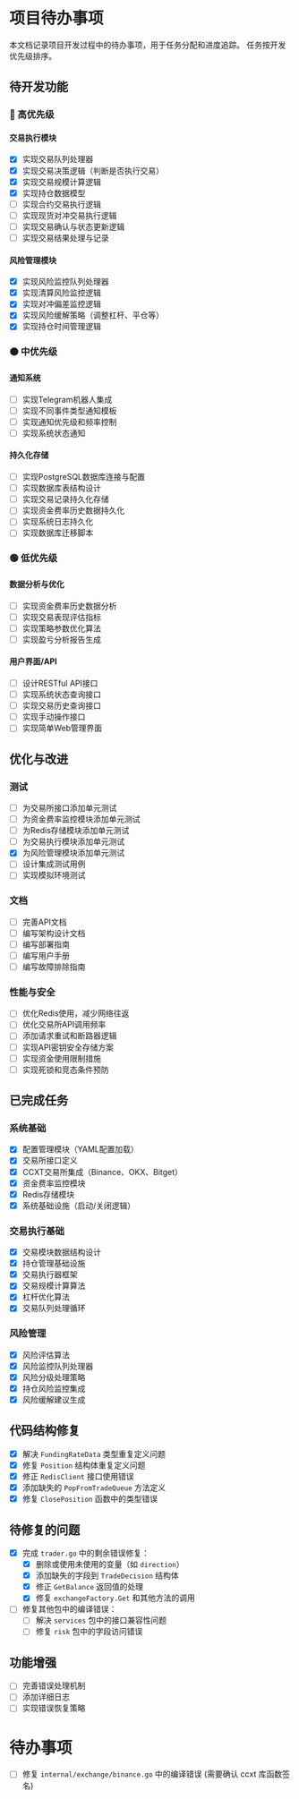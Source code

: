 # 项目待办事项

本文档记录项目开发过程中的待办事项，用于任务分配和进度追踪。
任务按开发优先级排序。

## 待开发功能

### 🔴 高优先级

#### 交易执行模块
- [x] 实现交易队列处理器
- [x] 实现交易决策逻辑（判断是否执行交易）
- [x] 实现交易规模计算逻辑
- [x] 实现持仓数据模型
- [ ] 实现合约交易执行逻辑
- [ ] 实现现货对冲交易执行逻辑
- [ ] 实现交易确认与状态更新逻辑
- [ ] 实现交易结果处理与记录

#### 风险管理模块
- [x] 实现风险监控队列处理器
- [x] 实现清算风险监控逻辑
- [x] 实现对冲偏差监控逻辑
- [x] 实现风险缓解策略（调整杠杆、平仓等）
- [x] 实现持仓时间管理逻辑

### 🟠 中优先级

#### 通知系统
- [ ] 实现Telegram机器人集成
- [ ] 实现不同事件类型通知模板
- [ ] 实现通知优先级和频率控制
- [ ] 实现系统状态通知

#### 持久化存储
- [ ] 实现PostgreSQL数据库连接与配置
- [ ] 实现数据库表结构设计
- [ ] 实现交易记录持久化存储
- [ ] 实现资金费率历史数据持久化
- [ ] 实现系统日志持久化
- [ ] 实现数据库迁移脚本

### 🟢 低优先级

#### 数据分析与优化
- [ ] 实现资金费率历史数据分析
- [ ] 实现交易表现评估指标
- [ ] 实现策略参数优化算法
- [ ] 实现盈亏分析报告生成

#### 用户界面/API
- [ ] 设计RESTful API接口
- [ ] 实现系统状态查询接口
- [ ] 实现交易历史查询接口
- [ ] 实现手动操作接口
- [ ] 实现简单Web管理界面

## 优化与改进

### 测试
- [ ] 为交易所接口添加单元测试
- [ ] 为资金费率监控模块添加单元测试
- [ ] 为Redis存储模块添加单元测试
- [ ] 为交易执行模块添加单元测试
- [x] 为风险管理模块添加单元测试
- [ ] 设计集成测试用例
- [ ] 实现模拟环境测试

### 文档
- [ ] 完善API文档
- [ ] 编写架构设计文档
- [ ] 编写部署指南
- [ ] 编写用户手册
- [ ] 编写故障排除指南

### 性能与安全
- [ ] 优化Redis使用，减少网络往返
- [ ] 优化交易所API调用频率
- [ ] 添加请求重试和断路器逻辑
- [ ] 实现API密钥安全存储方案
- [ ] 实现资金使用限制措施
- [ ] 实现死锁和竞态条件预防

## 已完成任务

### 系统基础
- [x] 配置管理模块（YAML配置加载）
- [x] 交易所接口定义
- [x] CCXT交易所集成（Binance、OKX、Bitget）
- [x] 资金费率监控模块
- [x] Redis存储模块
- [x] 系统基础设施（启动/关闭逻辑）

### 交易执行基础
- [x] 交易模块数据结构设计
- [x] 持仓管理基础设施
- [x] 交易执行器框架
- [x] 交易规模计算算法
- [x] 杠杆优化算法
- [x] 交易队列处理循环

### 风险管理
- [x] 风险评估算法
- [x] 风险监控队列处理器
- [x] 风险分级处理策略
- [x] 持仓风险监控集成
- [x] 风险缓解建议生成

## 代码结构修复

- [x] 解决 `FundingRateData` 类型重复定义问题
- [x] 修复 `Position` 结构体重复定义问题
- [x] 修正 `RedisClient` 接口使用错误
- [x] 添加缺失的 `PopFromTradeQueue` 方法定义
- [x] 修复 `ClosePosition` 函数中的类型错误

## 待修复的问题

- [X] 完成 `trader.go` 中的剩余错误修复：
  - [X] 删除或使用未使用的变量（如 `direction`）
  - [X] 添加缺失的字段到 `TradeDecision` 结构体
  - [X] 修正 `GetBalance` 返回值的处理
  - [X] 修复 `exchangeFactory.Get` 和其他方法的调用

- [ ] 修复其他包中的编译错误：
  - [ ] 解决 `services` 包中的接口兼容性问题
  - [ ] 修复 `risk` 包中的字段访问错误

## 功能增强

- [ ] 完善错误处理机制
- [ ] 添加详细日志
- [ ] 实现错误恢复策略

# 待办事项

- [ ] 修复 `internal/exchange/binance.go` 中的编译错误 (需要确认 ccxt 库函数签名)